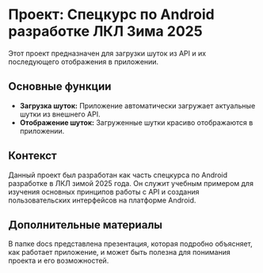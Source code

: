 # Проект: Спецкурс по Android разработке ЛКЛ Зима 2025
Этот проект предназначен для загрузки шуток из API и их последующего отображения в приложении.  

## Основные функции  
- **Загрузка шуток:** Приложение автоматически загружает актуальные шутки из внешнего API.  
- **Отображение шуток:** Загруженные шутки красиво отображаются в приложении.  

## Контекст  
Данный проект был разработан как часть спецкурса по Android разработке в ЛКЛ зимой 2025 года. Он служит учебным примером для изучения основных принципов работы с API и создания пользовательских интерфейсов на платформе Android.  

## Дополнительные материалы
В папке docs представлена презентация, которая подробно объясняет, как работает приложение, и может быть полезна для понимания проекта и его возможностей.  